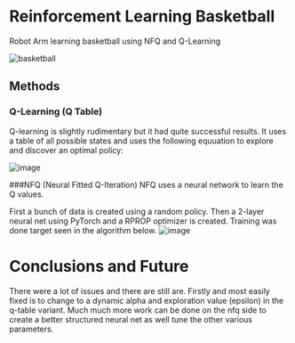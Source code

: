 # Reinforcement Learning Basketball
Robot Arm learning basketball using NFQ and Q-Learning


![basketball](https://user-images.githubusercontent.com/14778866/118385135-6e1fae00-b5da-11eb-9277-74c7b2fef7be.gif)

## Methods

### Q-Learning (Q Table)

Q-learning is slightly rudimentary but it had quite successful results. It uses a table of all possible states and uses the following equuation to explore and discover an optimal policy:

![image](https://user-images.githubusercontent.com/14778866/118385001-1f254900-b5d9-11eb-99ad-3978cb74d18c.png)


###NFQ (Neural Fitted Q-Iteration)
NFQ uses a neural network to learn the Q values.

First a bunch of data is created using a random policy. Then a 2-layer neural net using PyTorch and a RPROP optimizer is created. Training was done target seen in the algorithm below.
![image](https://user-images.githubusercontent.com/14778866/118385043-80e5b300-b5d9-11eb-9021-c87c3cdfd38a.png)


# Conclusions and Future 
There were a lot of issues and there are still are. Firstly and most easily fixed is to change to a dynamic alpha and exploration value (epsilon) in the q-table variant. Much much more work can be done on the nfq side to create a better structured neural net as well tune the other various parameters.
